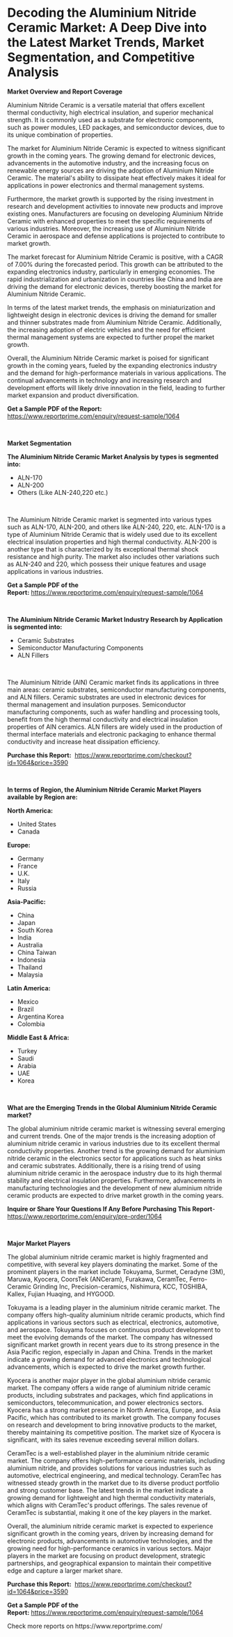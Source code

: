 <p><h1>Decoding the Aluminium Nitride Ceramic Market: A Deep Dive into the Latest Market Trends, Market Segmentation, and Competitive Analysis</h1></p><p><strong>Market Overview and Report Coverage</strong></p>
<p><p>Aluminium Nitride Ceramic is a versatile material that offers excellent thermal conductivity, high electrical insulation, and superior mechanical strength. It is commonly used as a substrate for electronic components, such as power modules, LED packages, and semiconductor devices, due to its unique combination of properties.</p><p>The market for Aluminium Nitride Ceramic is expected to witness significant growth in the coming years. The growing demand for electronic devices, advancements in the automotive industry, and the increasing focus on renewable energy sources are driving the adoption of Aluminium Nitride Ceramic. The material's ability to dissipate heat effectively makes it ideal for applications in power electronics and thermal management systems.</p><p>Furthermore, the market growth is supported by the rising investment in research and development activities to innovate new products and improve existing ones. Manufacturers are focusing on developing Aluminium Nitride Ceramic with enhanced properties to meet the specific requirements of various industries. Moreover, the increasing use of Aluminium Nitride Ceramic in aerospace and defense applications is projected to contribute to market growth.</p><p>The market forecast for Aluminium Nitride Ceramic is positive, with a CAGR of 7.00% during the forecasted period. This growth can be attributed to the expanding electronics industry, particularly in emerging economies. The rapid industrialization and urbanization in countries like China and India are driving the demand for electronic devices, thereby boosting the market for Aluminium Nitride Ceramic.</p><p>In terms of the latest market trends, the emphasis on miniaturization and lightweight design in electronic devices is driving the demand for smaller and thinner substrates made from Aluminium Nitride Ceramic. Additionally, the increasing adoption of electric vehicles and the need for efficient thermal management systems are expected to further propel the market growth.</p><p>Overall, the Aluminium Nitride Ceramic market is poised for significant growth in the coming years, fueled by the expanding electronics industry and the demand for high-performance materials in various applications. The continual advancements in technology and increasing research and development efforts will likely drive innovation in the field, leading to further market expansion and product diversification.</p></p>
<p><strong>Get a Sample PDF of the Report:</strong> <a href="https://www.reportprime.com/enquiry/request-sample/1064">https://www.reportprime.com/enquiry/request-sample/1064</a></p>
<p>&nbsp;</p>
<p><strong>Market Segmentation</strong></p>
<p><strong>The Aluminium Nitride Ceramic Market Analysis by types is segmented into:</strong></p>
<p><ul><li>ALN-170</li><li>ALN-200</li><li>Others (Like ALN-240,220 etc.)</li></ul></p>
<p>&nbsp;</p>
<p><p>The Aluminium Nitride Ceramic market is segmented into various types such as ALN-170, ALN-200, and others like ALN-240, 220, etc. ALN-170 is a type of Aluminium Nitride Ceramic that is widely used due to its excellent electrical insulation properties and high thermal conductivity. ALN-200 is another type that is characterized by its exceptional thermal shock resistance and high purity. The market also includes other variations such as ALN-240 and 220, which possess their unique features and usage applications in various industries.</p></p>
<p><strong>Get a Sample PDF of the Report:</strong>&nbsp;<a href="https://www.reportprime.com/enquiry/request-sample/1064">https://www.reportprime.com/enquiry/request-sample/1064</a></p>
<p>&nbsp;</p>
<p><strong>The Aluminium Nitride Ceramic Market Industry Research by Application is segmented into:</strong></p>
<p><ul><li>Ceramic Substrates</li><li>Semiconductor Manufacturing Components</li><li>ALN Fillers</li></ul></p>
<p>&nbsp;</p>
<p><p>The Aluminium Nitride (AlN) Ceramic market finds its applications in three main areas: ceramic substrates, semiconductor manufacturing components, and ALN fillers. Ceramic substrates are used in electronic devices for thermal management and insulation purposes. Semiconductor manufacturing components, such as wafer handling and processing tools, benefit from the high thermal conductivity and electrical insulation properties of AlN ceramics. ALN fillers are widely used in the production of thermal interface materials and electronic packaging to enhance thermal conductivity and increase heat dissipation efficiency.</p></p>
<p><strong>Purchase this Report:</strong>&nbsp; <a href="https://www.reportprime.com/checkout?id=1064&price=3590">https://www.reportprime.com/checkout?id=1064&price=3590</a></p>
<p>&nbsp;</p>
<p><strong>In terms of Region, the Aluminium Nitride Ceramic Market Players available by Region are:</strong></p>
<p>
    <p> <strong> North America: </strong>
        <ul>
            <li>United States</li>
            <li>Canada</li>
        </ul>
        </p> 
    <p> <strong> Europe: </strong>
        <ul>
            <li>Germany</li>
            <li>France</li>
            <li>U.K.</li>
            <li>Italy</li>
            <li>Russia</li>
        </ul>
        </p> 
    <p> <strong> Asia-Pacific: </strong>
        <ul>
            <li>China</li>
            <li>Japan</li>
            <li>South Korea</li>
            <li>India</li>
            <li>Australia</li>
            <li>China Taiwan</li>
            <li>Indonesia</li>
            <li>Thailand</li>
            <li>Malaysia</li>
        </ul>
        </p> 
    <p> <strong> Latin America: </strong>
        <ul>
            <li>Mexico</li>
            <li>Brazil</li>
            <li>Argentina Korea</li>
            <li>Colombia</li>
        </ul>
        </p> 
    <p> <strong> Middle East & Africa: </strong>
        <ul>
            <li>Turkey</li>
            <li>Saudi</li>
            <li>Arabia</li>
            <li>UAE</li>
            <li>Korea</li>
        </ul>
    </p>
    </p>
<p>&nbsp;</p>
<p><strong>What are the Emerging Trends in the Global Aluminium Nitride Ceramic market?</strong></p>
<p><p>The global aluminium nitride ceramic market is witnessing several emerging and current trends. One of the major trends is the increasing adoption of aluminium nitride ceramic in various industries due to its excellent thermal conductivity properties. Another trend is the growing demand for aluminium nitride ceramic in the electronics sector for applications such as heat sinks and ceramic substrates. Additionally, there is a rising trend of using aluminium nitride ceramic in the aerospace industry due to its high thermal stability and electrical insulation properties. Furthermore, advancements in manufacturing technologies and the development of new aluminium nitride ceramic products are expected to drive market growth in the coming years.</p></p>
<p><strong>Inquire or Share Your Questions If Any Before Purchasing This Report</strong>- <a href="https://www.reportprime.com/enquiry/pre-order/1064">https://www.reportprime.com/enquiry/pre-order/1064</a></p>
<p>&nbsp;</p>
<p><strong>Major Market Players</strong></p>
<p><p>The global aluminium nitride ceramic market is highly fragmented and competitive, with several key players dominating the market. Some of the prominent players in the market include Tokuyama, Surmet, Ceradyne (3M), Maruwa, Kyocera, CoorsTek (ANCeram), Furakawa, CeramTec, Ferro-Ceramic Grinding Inc, Precision-ceramics, Nishimura, KCC, TOSHIBA, Kallex, Fujian Huaqing, and HYGOOD.</p><p>Tokuyama is a leading player in the aluminium nitride ceramic market. The company offers high-quality aluminium nitride ceramic products, which find applications in various sectors such as electrical, electronics, automotive, and aerospace. Tokuyama focuses on continuous product development to meet the evolving demands of the market. The company has witnessed significant market growth in recent years due to its strong presence in the Asia Pacific region, especially in Japan and China. Trends in the market indicate a growing demand for advanced electronics and technological advancements, which is expected to drive the market growth further. </p><p>Kyocera is another major player in the global aluminium nitride ceramic market. The company offers a wide range of aluminium nitride ceramic products, including substrates and packages, which find applications in semiconductors, telecommunication, and power electronics sectors. Kyocera has a strong market presence in North America, Europe, and Asia Pacific, which has contributed to its market growth. The company focuses on research and development to bring innovative products to the market, thereby maintaining its competitive position. The market size of Kyocera is significant, with its sales revenue exceeding several million dollars.</p><p>CeramTec is a well-established player in the aluminium nitride ceramic market. The company offers high-performance ceramic materials, including aluminium nitride, and provides solutions for various industries such as automotive, electrical engineering, and medical technology. CeramTec has witnessed steady growth in the market due to its diverse product portfolio and strong customer base. The latest trends in the market indicate a growing demand for lightweight and high thermal conductivity materials, which aligns with CeramTec's product offerings. The sales revenue of CeramTec is substantial, making it one of the key players in the market.</p><p>Overall, the aluminium nitride ceramic market is expected to experience significant growth in the coming years, driven by increasing demand for electronic products, advancements in automotive technologies, and the growing need for high-performance ceramics in various sectors. Major players in the market are focusing on product development, strategic partnerships, and geographical expansion to maintain their competitive edge and capture a larger market share.</p></p>
<p><strong>Purchase this Report:</strong>&nbsp;&nbsp;<a href="https://www.reportprime.com/checkout?id=1064&price=3590">https://www.reportprime.com/checkout?id=1064&price=3590</a></p>
<p></p>
<p><strong>Get a Sample PDF of the Report:</strong>&nbsp;<a href="https://www.reportprime.com/enquiry/request-sample/1064">https://www.reportprime.com/enquiry/request-sample/1064</a></p>
<p>Check more reports on https://www.reportprime.com/</p>